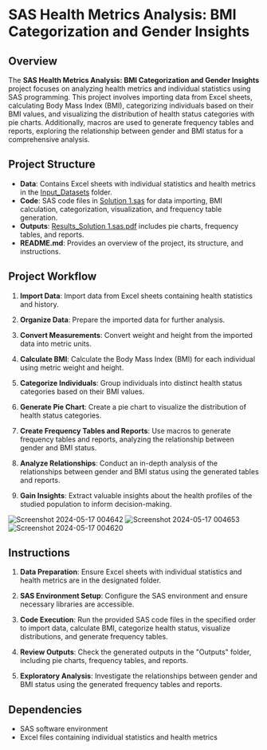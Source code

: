 # SAS Health Metrics Analysis: BMI Categorization and Gender Insights

## Overview
The **SAS Health Metrics Analysis: BMI Categorization and Gender Insights** project focuses on analyzing health metrics and individual statistics using SAS programming. This project involves importing data from Excel sheets, calculating Body Mass Index (BMI), categorizing individuals based on their BMI values, and visualizing the distribution of health status categories with pie charts. Additionally, macros are used to generate frequency tables and reports, exploring the relationship between gender and BMI status for a comprehensive analysis.

## Project Structure
- **Data**: Contains Excel sheets with individual statistics and health metrics in the [Input_Datasets]() folder.
- **Code**: SAS code files in [Solution 1.sas]() for data importing, BMI calculation, categorization, visualization, and frequency table generation.
- **Outputs**: [Results_Solution 1.sas.pdf]() includes pie charts, frequency tables, and reports.
- **README.md**: Provides an overview of the project, its structure, and instructions.

## Project Workflow
1. **Import Data**: Import data from Excel sheets containing health statistics and history.
  
2. **Organize Data**: Prepare the imported data for further analysis.

3. **Convert Measurements**: Convert weight and height from the imported data into metric units.

4. **Calculate BMI**: Calculate the Body Mass Index (BMI) for each individual using metric weight and height.

5. **Categorize Individuals**: Group individuals into distinct health status categories based on their BMI values.

6. **Generate Pie Chart**: Create a pie chart to visualize the distribution of health status categories.

7. **Create Frequency Tables and Reports**: Use macros to generate frequency tables and reports, analyzing the relationship between gender and BMI status.

8. **Analyze Relationships**: Conduct an in-depth analysis of the relationships between gender and BMI status using the generated tables and reports.

9. **Gain Insights**: Extract valuable insights about the health profiles of the studied population to inform decision-making.

![Screenshot 2024-05-17 004642](https://github.com/Ayushverma135/SAS-Health-Metrics-Analysis-BMI-Categorization-and-Gender-Insights/assets/120269805/f444eee8-94da-4887-9e74-f724e8555045)
![Screenshot 2024-05-17 004653](https://github.com/Ayushverma135/SAS-Health-Metrics-Analysis-BMI-Categorization-and-Gender-Insights/assets/120269805/b58d2b23-fa87-4ff1-808b-17c303a9a2c9)
![Screenshot 2024-05-17 004620](https://github.com/Ayushverma135/SAS-Health-Metrics-Analysis-BMI-Categorization-and-Gender-Insights/assets/120269805/a6d86bed-2c5a-487a-8dab-a038825c89ae)

## Instructions
1. **Data Preparation**: Ensure Excel sheets with individual statistics and health metrics are in the designated folder.
   
2. **SAS Environment Setup**: Configure the SAS environment and ensure necessary libraries are accessible.
   
3. **Code Execution**: Run the provided SAS code files in the specified order to import data, calculate BMI, categorize health status, visualize distributions, and generate frequency tables.
   
4. **Review Outputs**: Check the generated outputs in the "Outputs" folder, including pie charts, frequency tables, and reports.
   
5. **Exploratory Analysis**: Investigate the relationships between gender and BMI status using the generated frequency tables and reports.

## Dependencies
- SAS software environment
- Excel files containing individual statistics and health metrics
